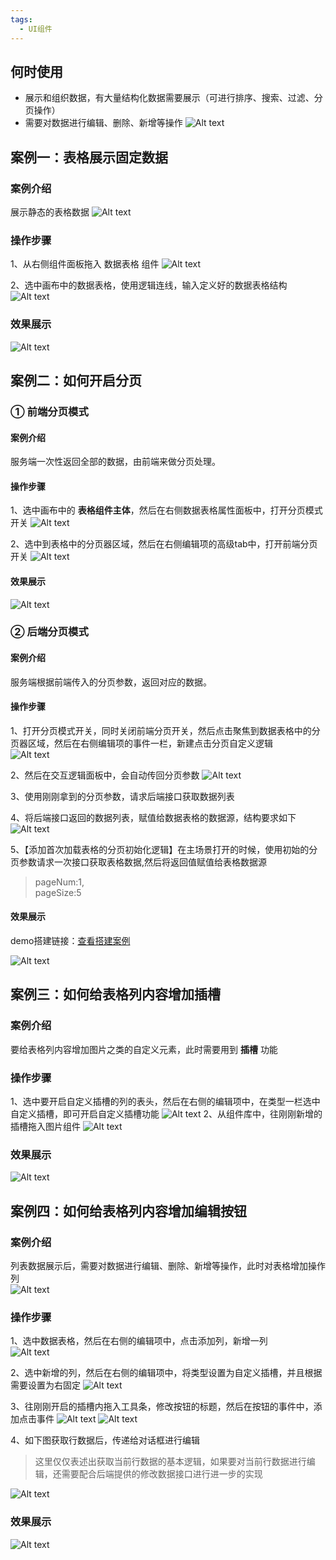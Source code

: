 ```yaml
---
tags:
  - UI组件
---
```

## 何时使用
- 展示和组织数据，有大量结构化数据需要展示（可进行排序、搜索、过滤、分页操作）
- 需要对数据进行编辑、删除、新增等操作
![Alt text](img/image-30.png)

## 案例一：表格展示固定数据
### 案例介绍
展示静态的表格数据
![Alt text](img/image.png)
### 操作步骤
1、从右侧组件面板拖入 数据表格 组件
![Alt text](img/image-1.png)

2、选中画布中的数据表格，使用逻辑连线，输入定义好的数据表格结构
![Alt text](img/image-31.png)

### 效果展示
![Alt text](img/image-5.png)

## 案例二：如何开启分页
### ① 前端分页模式
#### 案例介绍
服务端一次性返回全部的数据，由前端来做分页处理。
#### 操作步骤

1、选中画布中的 **表格组件主体**，然后在右侧数据表格属性面板中，打开分页模式开关
![Alt text](img/image-32.png)

2、选中到表格中的分页器区域，然后在右侧编辑项的高级tab中，打开前端分页开关
![Alt text](img/image-33.png)

#### 效果展示
![Alt text](<img/2023-12-20 20.52.20.gif>)

### ② 后端分页模式
#### 案例介绍
服务端根据前端传入的分页参数，返回对应的数据。
#### 操作步骤
1、打开分页模式开关，同时关闭前端分页开关，然后点击聚焦到数据表格中的分页器区域，然后在右侧编辑项的事件一栏，新建点击分页自定义逻辑   
![Alt text](img/image-35.png)

2、然后在交互逻辑面板中，会自动传回分页参数
![Alt text](img/image-36.png)

3、使用刚刚拿到的分页参数，请求后端接口获取数据列表   

4、将后端接口返回的数据列表，赋值给数据表格的数据源，结构要求如下   
![Alt text](img/image-37.png)

5、【添加首次加载表格的分页初始化逻辑】在主场景打开的时候，使用初始的分页参数请求一次接口获取表格数据,然后将返回值赋值给表格数据源

> pageNum:1,   
> pageSize:5


#### 效果展示
demo搭建链接：[查看搭建案例](https://my.mybricks.world/mybricks-app-pcspa/index.html?id=515009026859077)

![Alt text](<img/2023-12-26 14.56.57.gif>)


## 案例三：如何给表格列内容增加插槽
### 案例介绍
要给表格列内容增加图片之类的自定义元素，此时需要用到 **插槽** 功能

### 操作步骤
1、选中要开启自定义插槽的列的表头，然后在右侧的编辑项中，在类型一栏选中自定义插槽，即可开启自定义插槽功能
![Alt text](img/image-38.png)
2、从组件库中，往刚刚新增的插槽拖入图片组件
![Alt text](img/image-39.png)

### 效果展示
![Alt text](img/image-40.png)

## 案例四：如何给表格列内容增加编辑按钮
### 案例介绍
列表数据展示后，需要对数据进行编辑、删除、新增等操作，此时对表格增加操作列   
![Alt text](img/image-41.png)


### 操作步骤
1、选中数据表格，然后在右侧的编辑项中，点击添加列，新增一列   
![Alt text](img/image-42.png)

2、选中新增的列，然后在右侧的编辑项中，将类型设置为自定义插槽，并且根据需要设置为右固定
![Alt text](img/image-43.png)

3、往刚刚开启的插槽内拖入工具条，修改按钮的标题，然后在按钮的事件中，添加点击事件
![Alt text](img/image-44.png)
![Alt text](img/image-45.png)

4、如下图获取行数据后，传递给对话框进行编辑
> 这里仅仅表述出获取当前行数据的基本逻辑，如果要对当前行数据进行编辑，还需要配合后端提供的修改数据接口进行进一步的实现

![Alt text](img/image-46.png)

### 效果展示
![Alt text](img/image-47.png)
